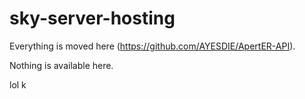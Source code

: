 # sky-server-hosting
Everything is moved here (https://github.com/AYESDIE/ApertER-API).

Nothing is available here.

lol k
